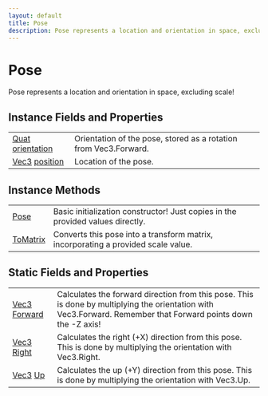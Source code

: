 ```yaml
---
layout: default
title: Pose
description: Pose represents a location and orientation in space, excluding scale!
---
```

# Pose

Pose represents a location and orientation in space, excluding scale!


## Instance Fields and Properties

|  |  |
|--|--|
|[Quat]({{site.url}}/Pages/Reference/Quat.html) [orientation]({{site.url}}/Pages/Reference/Pose/orientation.html)|Orientation of the pose, stored as a rotation from Vec3.Forward.|
|[Vec3]({{site.url}}/Pages/Reference/Vec3.html) [position]({{site.url}}/Pages/Reference/Pose/position.html)|Location of the pose.|


## Instance Methods

|  |  |
|--|--|
|[Pose]({{site.url}}/Pages/Reference/Pose/Pose.html)|Basic initialization constructor! Just copies in the provided values directly.|
|[ToMatrix]({{site.url}}/Pages/Reference/Pose/ToMatrix.html)|Converts this pose into a transform matrix, incorporating a provided scale value.|


## Static Fields and Properties

|  |  |
|--|--|
|[Vec3]({{site.url}}/Pages/Reference/Vec3.html) [Forward]({{site.url}}/Pages/Reference/Pose/Forward.html)|Calculates the forward direction from this pose. This is done by multiplying the orientation with Vec3.Forward. Remember that Forward points down the -Z axis!|
|[Vec3]({{site.url}}/Pages/Reference/Vec3.html) [Right]({{site.url}}/Pages/Reference/Pose/Right.html)|Calculates the right (+X) direction from this pose. This is done by multiplying the orientation with Vec3.Right.|
|[Vec3]({{site.url}}/Pages/Reference/Vec3.html) [Up]({{site.url}}/Pages/Reference/Pose/Up.html)|Calculates the up (+Y) direction from this pose. This is done by multiplying the orientation with Vec3.Up.|



